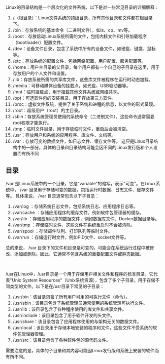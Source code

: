 Linux的目录结构是一个层次化的文件系统，以下是对一些常见目录的详细解释：

1. /（根目录）：Linux文件系统的顶级目录，所有其他目录和文件都在根目录下。
2. /bin：存放系统的基本命令（二进制文件），如ls、cp、mv等。
3. /boot：存放启动Linux系统所需的文件，包括内核文件和引导加载程序（bootloader）配置文件。
4. /dev：设备文件目录，包含了系统中所有的设备文件，如硬盘、键盘、鼠标等。
5. /etc：存放系统的配置文件，包括网络配置、用户配置、服务配置等。
6. /home：用户主目录的父目录，每个用户都有一个自己的子目录在这里，用于存放用户的个人文件和设置。
7. /lib：存放系统所需的共享库文件，这些库文件被程序在运行时动态加载。
8. /media：可移动媒体设备的挂载点，如光盘、USB驱动器等。
9. /mnt：临时挂载点，用于挂载其他文件系统或网络共享。
10. /opt：可选软件包的安装目录，用于存放第三方软件。
11. /proc：虚拟文件系统，提供了关于系统和进程的信息，以文件的形式呈现。
12. /root：超级用户（root）的主目录。
13. /sbin：存放系统管理员使用的系统命令（二进制文件），这些命令通常需要root权限才能执行。
14. /tmp：临时文件目录，用于存放临时文件，重启后会被清空。
15. /usr：存放用户和系统的应用程序、库文件、文档等。
16. /var：存放可变的数据文件，如日志文件、缓存文件等。 这只是Linux目录结构中的一部分，具体的目录和目录结构可能会因不同的Linux发行版和个人设置而有所不同

## 目录
/var 是Linux系统中的一个目录，它是"variable"的缩写，表示"可变"。在Linux系统中， /var 目录用于存储可变的数据，包括运行时数据、日志文件、缓存文件等。 具体来说， /var 目录通常包含以下子目录：

1. /var/log ：存储系统日志文件，包括系统日志、应用程序日志等。
2. /var/cache ：存储应用程序的缓存文件，例如软件包管理器的缓存。
3. /var/lib ：存储应用程序的数据文件，例如数据库文件、Docker数据目录等。
4. /var/tmp ：存储临时文件，这些文件在系统重启时不会被清除。
5. /var/spool ：存储邮件队列、打印队列等临时文件。
6. /var/run ：存储运行时文件，例如PID文件、socket文件等。

总的来说， /var 目录下的文件和目录是可变的，可能会在系统运行过程中被修改、添加或删除。因此，它通常不包含系统的重要配置文件或静态数据。

‍

/usr在Linux中，/usr目录是一个用于存储用户相关文件和程序的标准目录。它代表"Unix System Resources"（Unix系统资源），包含了多个子目录，用于存储不同类型的文件。以下是在/usr目录下常见的子目录：

1. /usr/bin：该目录包含了所有用户可用的可执行文件（命令）。
2. /usr/sbin：该目录包含了系统管理员通常使用的系统管理可执行文件。
3. /usr/lib：该目录包含了各种程序使用的库文件和共享文件。
4. /usr/include：该目录包含了用于软件开发的头文件。
5. /usr/share：该目录包含了应用程序使用的与架构无关的数据文件。
6. /usr/local：该目录用于存储本地安装的程序和文件，这些文件不受系统的软件包管理器管理。
7. /usr/src：该目录包含了各种软件包的源代码文件。

需要注意的是，具体的子目录和其内容可能因Linux发行版和系统上安装的软件而有所不同。

‍

